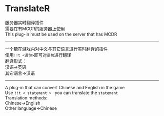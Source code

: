 # TranslateR
服务器实时翻译插件
<br/>需要在有MCDR的服务器上使用
<br/>This plug-in must be used on the server that has MCDR

------------

一个能在游戏内对中文与其它语言进行实时翻译的插件
<br/>使用`!!t <语句>`即可对`语句`进行翻译
<br/>翻译形式：
<br/>汉语→英语
<br/>其它语言→汉语

------------

A plug-in that can convert Chinese and English in the game
<br/>Use `!!t < statement > ` you can translate the `statement`
<br/>Translation methods:
<br/>Chinese→English
<br/>Other language→Chinese
